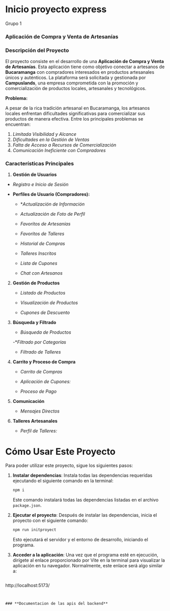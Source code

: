# Inicio proyecto express
Grupo 1 
### **Aplicación de Compra y Venta de Artesanías**

### **Descripción del Proyecto**

El proyecto consiste en el desarrollo de una **Aplicación de Compra y Venta de Artesanías**. Esta aplicación tiene como objetivo conectar a artesanos de **Bucaramanga** con compradores interesados en productos artesanales únicos y auténticos. La plataforma será solicitada y gestionada por **Campuslands**, una empresa comprometida con la promoción y comercialización de productos locales, artesanales y tecnológicos.

**Problema:**

A pesar de la rica tradición artesanal en Bucaramanga, los artesanos locales enfrentan dificultades significativas para comercializar sus productos de manera efectiva. Entre los principales problemas se encuentran:

1. *Limitada Visibilidad y Alcance*
2. *Dificultades en la Gestión de Ventas*
3. *Falta de Acceso a Recursos de Comercialización*
4. *Comunicación Ineficiente con Compradores*

### **Características Principales**

1. **Gestión de Usuarios**
- *Registro e Inicio de Sesión*
   
- **Perfiles de Usuario (Compradores):**
   - **Actualización de Información*
  
   - *Actualización de Foto de Perfil*
  
    - *Favoritos de Artesanías*

    - *Favoritos de Talleres*
     
  - *Historial de Compras*
   
  - *Talleres Inscritos*
     
   - *Lista de Cupones*
  
   - *Chat con Artesanos*

2. **Gestión de Productos**

   - *Listado de Productos*

   - *Visualización de Productos*

   - *Cupones de Descuento*

3. **Búsqueda y Filtrado**

   - *Búsqueda de Productos*

   -**Filtrado por Categorías*
     
   - *Filtrado de Talleres*
   
4. **Carrito y Proceso de Compra**

   - *Carrito de Compras*

   - *Aplicación de Cupones:*

   - *Proceso de Pago*
   
5. **Comunicación**
   - *Mensajes Directos*

   
6. **Talleres Artesanales**

   - *Perfil de Talleres:*


# Cómo Usar Este Proyecto

Para poder utilizar este proyecto, sigue los siguientes pasos:

1. **Instalar dependencias**: 
   Instala todas las dependencias requeridas ejecutando el siguiente comando en la terminal:

   ```bash
   npm i
   ```

   Este comando instalará todas las dependencias listadas en el archivo `package.json`.

3. **Ejecutar el proyecto**:
   Después de instalar las dependencias, inicia el proyecto con el siguiente comando:

   ```bash
   npm run initproyect
   ```

   Esto ejecutará el servidor y el entorno de desarrollo, iniciando el programa.

4. **Acceder a la aplicación**:
   Una vez que el programa esté en ejecución, dirígete al enlace proporcionado por Vite en la terminal para visualizar la aplicación en tu navegador. Normalmente, este enlace será algo similar a:

   ```bash
  http://localhost:5173/
   ```


### **Documentacion de las apis del backend**
